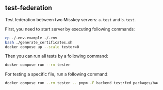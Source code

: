 ## test-federation
Test federation between two Misskey servers: `a.test` and `b.test`.

First, you need to start server by executing following commands:
```sh
cp ./.env.example ./.env
bash ./generate_certificates.sh
docker compose up --scale tester=0
```

Then you can run all tests by a following command:
```sh
docker compose run --rm tester
```

For testing a specific file, run a following command:
```sh
docker compose run --rm tester -- pnpm -F backend test:fed packages/backend/test-federation/test/user.test.ts
```
